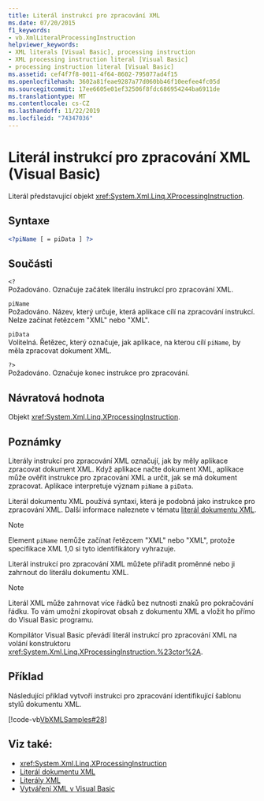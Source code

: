 ```yaml
---
title: Literál instrukcí pro zpracování XML
ms.date: 07/20/2015
f1_keywords:
- vb.XmlLiteralProcessingInstruction
helpviewer_keywords:
- XML literals [Visual Basic], processing instruction
- XML processing instruction literal [Visual Basic]
- processing instruction literal [Visual Basic]
ms.assetid: cef4f7f8-0011-4f64-8602-795077ad4f15
ms.openlocfilehash: 3602a81feae9287a77d060bb46f10eefee4fc05d
ms.sourcegitcommit: 17ee6605e01ef32506f8fdc686954244ba6911de
ms.translationtype: MT
ms.contentlocale: cs-CZ
ms.lasthandoff: 11/22/2019
ms.locfileid: "74347036"
---
```

# <a name="xml-processing-instruction-literal-visual-basic"></a>Literál instrukcí pro zpracování XML (Visual Basic)
Literál představující objekt <xref:System.Xml.Linq.XProcessingInstruction>.  
  
## <a name="syntax"></a>Syntaxe  
  
```xml  
<?piName [ = piData ] ?>  
```  
  
## <a name="parts"></a>Součásti  
 `<?`  
 Požadováno. Označuje začátek literálu instrukcí pro zpracování XML.  
  
 `piName`  
 Požadováno. Název, který určuje, která aplikace cílí na zpracování instrukcí. Nelze začínat řetězcem "XML" nebo "XML".  
  
 `piData`  
 Volitelná. Řetězec, který označuje, jak aplikace, na kterou cílí `piName`, by měla zpracovat dokument XML.  
  
 `?>`  
 Požadováno. Označuje konec instrukce pro zpracování.  
  
## <a name="return-value"></a>Návratová hodnota  
 Objekt <xref:System.Xml.Linq.XProcessingInstruction>.  
  
## <a name="remarks"></a>Poznámky  
 Literály instrukcí pro zpracování XML označují, jak by měly aplikace zpracovat dokument XML. Když aplikace načte dokument XML, aplikace může ověřit instrukce pro zpracování XML a určit, jak se má dokument zpracovat. Aplikace interpretuje význam `piName` a `piData`.  
  
 Literál dokumentu XML používá syntaxi, která je podobná jako instrukce pro zpracování XML. Další informace naleznete v tématu [literál dokumentu XML](../../../visual-basic/language-reference/xml-literals/xml-document-literal.md).  
  
> [!NOTE]
> Element `piName` nemůže začínat řetězcem "XML" nebo "XML", protože specifikace XML 1,0 si tyto identifikátory vyhrazuje.  
  
 Literál instrukcí pro zpracování XML můžete přiřadit proměnné nebo ji zahrnout do literálu dokumentu XML.  
  
> [!NOTE]
> Literál XML může zahrnovat více řádků bez nutnosti znaků pro pokračování řádku. To vám umožní zkopírovat obsah z dokumentu XML a vložit ho přímo do Visual Basic programu.  
  
 Kompilátor Visual Basic převádí literál instrukcí pro zpracování XML na volání konstruktoru <xref:System.Xml.Linq.XProcessingInstruction.%23ctor%2A>.  
  
## <a name="example"></a>Příklad  
 Následující příklad vytvoří instrukci pro zpracování identifikující šablonu stylů dokumentu XML.  
  
 [!code-vb[VbXMLSamples#28](~/samples/snippets/visualbasic/VS_Snippets_VBCSharp/VbXMLSamples/VB/XMLSamples13.vb#28)]  
  
## <a name="see-also"></a>Viz také:

- <xref:System.Xml.Linq.XProcessingInstruction>
- [Literál dokumentu XML](../../../visual-basic/language-reference/xml-literals/xml-document-literal.md)
- [Literály XML](../../../visual-basic/language-reference/xml-literals/index.md)
- [Vytváření XML v Visual Basic](../../../visual-basic/programming-guide/language-features/xml/creating-xml.md)
